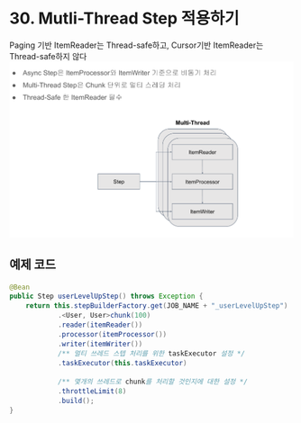 # 30. Mutli-Thread Step 적용하기

Paging 기반 ItemReader는 Thread-safe하고, Cursor기반 ItemReader는 Thread-safe하지 않다
![.](./img/1.png)


## 예제 코드
```java
@Bean
public Step userLevelUpStep() throws Exception {
    return this.stepBuilderFactory.get(JOB_NAME + "_userLevelUpStep")
            .<User, User>chunk(100)
            .reader(itemReader())
            .processor(itemProcessor())
            .writer(itemWriter())
            /** 멀티 쓰레드 스텝 처리를 위한 taskExecutor 설정 */
            .taskExecutor(this.taskExecutor)
            
            /** 몇개의 쓰레드로 chunk를 처리할 것인지에 대한 설정 */
            .throttleLimit(8)
            .build();
}
```